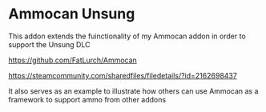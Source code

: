 # Ammocan Unsung
 This addon extends the fuinctionality of my Ammocan addon in order to support the Unsung DLC
 
 https://github.com/FatLurch/Ammocan
 
 https://steamcommunity.com/sharedfiles/filedetails/?id=2162698437
 
 It also serves as an example to illustrate how others can use Ammocan as a framework to support ammo from other addons
